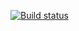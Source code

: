 [![Build status](https://ci.appveyor.com/api/projects/status/txst793ikdkwcmm5/branch/main?svg=true)](https://ci.appveyor.com/project/MikiSveta/ajs-5-1/branch/main)
